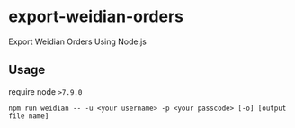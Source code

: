 # export-weidian-orders
Export Weidian Orders Using Node.js

## Usage

require node `>7.9.0`

`npm run weidian -- -u <your username> -p <your passcode> [-o] [output file name]`
